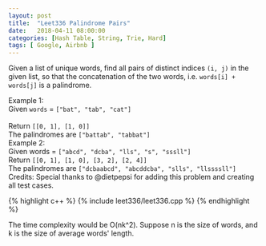 ```yaml
---
layout: post
title:  "Leet336 Palindrome Pairs"
date:   2018-04-11 08:00:00
categories: [Hash Table, String, Trie, Hard]
tags: [ Google, Airbnb ]
---
```


Given a list of unique words, find all pairs of distinct indices `(i, j)` in the given list, so that the concatenation of the two words, i.e. `words[i] + words[j]` is a palindrome.

Example 1:<br />
Given `words` = `["bat", "tab", "cat"]`<br />	
Return `[[0, 1], [1, 0]]`<br />
The palindromes are `["battab", "tabbat"]`<br />
Example 2:<br />
Given words = `["abcd", "dcba", "lls", "s", "sssll"]`<br />
Return `[[0, 1], [1, 0], [3, 2], [2, 4]]`<br />
The palindromes are `["dcbaabcd", "abcddcba", "slls", "llssssll"]`<br />
Credits:
Special thanks to @dietpepsi for adding this problem and creating all test cases.

{% highlight c++ %}
{% include leet336/leet336.cpp %}
{% endhighlight %}

The time complexity would be O(nk^2). Suppose n is the size of words, and k is the size of average words' length.